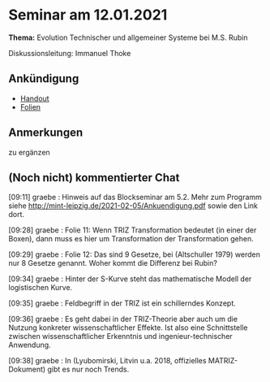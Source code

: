 # Seminar am 12.01.2021

__Thema:__ Evolution Technischer und allgemeiner Systeme bei M.S. Rubin

Diskussionsleitung: Immanuel Thoke

## Ankündigung

* [Handout](Handout_Systementwicklung_bei_Rubin.pdf)
* [Folien](Vortrag_Systementwicklung_bei_Rubin.pdf)

## Anmerkungen

zu ergänzen

## (Noch nicht) kommentierter Chat

[09:11] graebe : Hinweis auf das Blockseminar am 5.2. Mehr zum Programm siehe
<http://mint-leipzig.de/2021-02-05/Ankuendigung.pdf> sowie den Link dort. 

[09:28] graebe : Folie 11: Wenn TRIZ Transformation bedeutet (in einer der
Boxen), dann muss es hier um Transformation der Transformation gehen. 

[09:29] graebe : Folie 12: Das sind 9 Gesetze, bei (Altschuller 1979) werden
nur 8 Gesetze genannt. Woher kommt die Differenz bei Rubin? 

[09:34] graebe : Hinter der S-Kurve steht das mathematische Modell der
logistischen Kurve. 

[09:35] graebe : Feldbegriff in der TRIZ ist ein schillerndes Konzept.

[09:36] graebe : Es geht dabei in der TRIZ-Theorie aber auch um die Nutzung
konkreter wissenschaftlicher Effekte. Ist also eine Schnittstelle zwischen
wissenschaftlicher Erkenntnis und ingenieur-technischer Anwendung. 

[09:38] graebe : In (Lyubomirski, Litvin u.a. 2018, offizielles
MATRIZ-Dokument) gibt es nur noch Trends. 
